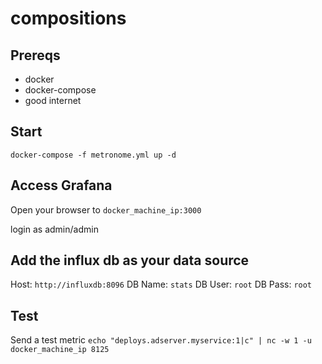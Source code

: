 # compositions

## Prereqs

* docker
* docker-compose
* good internet

## Start

`docker-compose -f metronome.yml up -d`


## Access Grafana

Open your browser to `docker_machine_ip:3000` 

login as admin/admin

## Add the influx db as your data source

Host: `http://influxdb:8096`
DB Name: `stats`
DB User: `root`
DB Pass: `root`


## Test

Send a test metric `echo "deploys.adserver.myservice:1|c" | nc -w 1 -u docker_machine_ip 8125`
